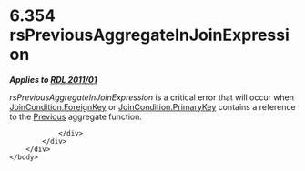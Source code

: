<html dir="LTR" xmlns:mshelp="http://msdn.microsoft.com/mshelp" xmlns:ddue="http://ddue.schemas.microsoft.com/authoring/2003/5" xmlns:xlink="http://www.w3.org/1999/xlink" xmlns:tool="http://www.microsoft.com/tooltip">
    <head>
        <meta http-equiv="Content-Type" content="text/html; CHARSET=utf-8"></meta>
        <meta name="save" content="history"></meta>
        <title>6.354 rsPreviousAggregateInJoinExpression</title>
        <xml>
            <mshelp:toctitle title="6.354 rsPreviousAggregateInJoinExpression"></mshelp:toctitle>
            <mshelp:rltitle title="[MS-RDL]: rsPreviousAggregateInJoinExpression"></mshelp:rltitle>
            <mshelp:keyword index="A" term="44de50e3-1fb0-44ba-bb4d-e13dc5537cdc"></mshelp:keyword>
            <mshelp:attr name="DCSext.ContentType" value="open specification"></mshelp:attr>
            <mshelp:attr name="AssetID" value="44de50e3-1fb0-44ba-bb4d-e13dc5537cdc"></mshelp:attr>
            <mshelp:attr name="TopicType" value="kbRef"></mshelp:attr>
            <mshelp:attr name="DCSext.Title" value="[MS-RDL]: rsPreviousAggregateInJoinExpression" />
        </xml>
    </head>
    <body>
        <div id="header">
            <h1 class="heading">6.354 rsPreviousAggregateInJoinExpression</h1>
        </div>
        <div id="mainSection">
            <div id="mainBody">
                <div id="allHistory" class="saveHistory"></div>
                <div id="sectionSection0" class="section" name="collapseableSection">
                    

<p><b><i>Applies to </i></b><a href="bf2bab1a-b608-4bcc-b718-1cc1baa9579c.md"><b><i>RDL 2011/01</i></b></a></p>

<p><i>rsPreviousAggregateInJoinExpression</i> is a critical
error that will occur when <a href="470a76af-4897-4b8f-8ee2-a00f25f2ea53.md">JoinCondition.ForeignKey</a>
or <a href="3646b194-1f1b-433e-90c3-3255d3d371cc.md">JoinCondition.PrimaryKey</a>
contains a reference to the <a href="3e1da2a1-547f-4b00-b88e-62847bea3419.md">Previous</a>
aggregate function.</p>


                </div>
            </div>
        </div>
    </body>
</html>